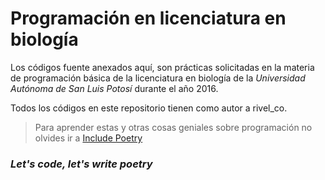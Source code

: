 # Programación en licenciatura en biología

Los códigos fuente anexados aquí, son prácticas solicitadas en la materia de programación básica de la licenciatura en biología de la *Universidad Autónoma de San Luis Potosí* durante el año 2016.

Todos los códigos en este repositorio tienen como autor a rivel_co.

> Para aprender estas y otras cosas geniales sobre programación no olvides ir a [Include Poetry](http://www.include-poetry.com "#iP")

### ***Let's code, let's write poetry***
